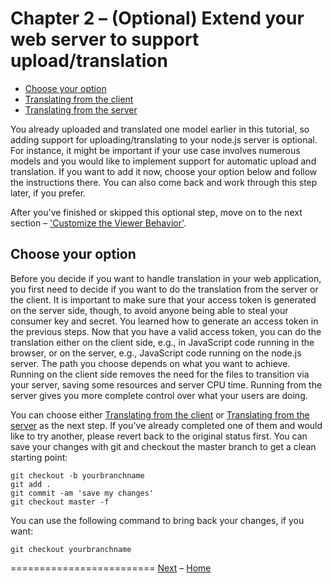 <a name="Chapter2"></a>
# Chapter 2 – (Optional) Extend your web server to support upload/translation

- [Choose your option](#Options)
- [Translating from the client](chapter-2a.md#Chapter2a)
- [Translating from the server](chapter-2b.md#Chapter2b)


You already uploaded and translated one model earlier in this tutorial, so adding support for uploading/translating to your node.js server is optional.
For instance, it might be important if your use case involves numerous models and you would like to implement support for automatic upload and translation.
If you want to add it now, choose your option below and follow the instructions there.
You can also come back and work through this step later, if you prefer.

After you've finished or skipped this optional step, move on to the next section – ['Customize the Viewer Behavior'](chapter-3.md#Chapter3).


<a name="Options"></a>
## Choose your option

Before you decide if you want to handle translation in your web application, you first need to decide if you want to do the translation from the server or the client.
It is important to make sure that your access token is generated on the server side, though, to avoid anyone being able to steal your consumer key and secret.
You learned how to generate an access token in the previous steps.
Now that you have a valid access token, you can do the translation either on the client side, e.g., in JavaScript code running
in the browser, or on the server, e.g., JavaScript code running on the node.js server.
The path you choose depends on what you want to achieve.
Running on the client side removes the need for the files to transition via your server, saving some resources and server CPU time.
Running from the server gives you more complete control over what your users are doing.

You can choose either [Translating from the client](chapter-2a.md#Chapter2a) or
[Translating from the server](chapter-2b.md#Chapter2b) as the next step.
If you've already completed one of them and would like to try another,  please revert back to the original status first.
You can save your changes with git and checkout the master branch to get a clean starting point:
```
git checkout -b yourbranchname
git add .
git commit -am 'save my changes'
git checkout master -f
```

You can use the following command to bring back your changes, if you want:
```
git checkout yourbranchname
```


=========================
[Next](chapter-3.md#Chapter3) –
[Home](../README.md)
